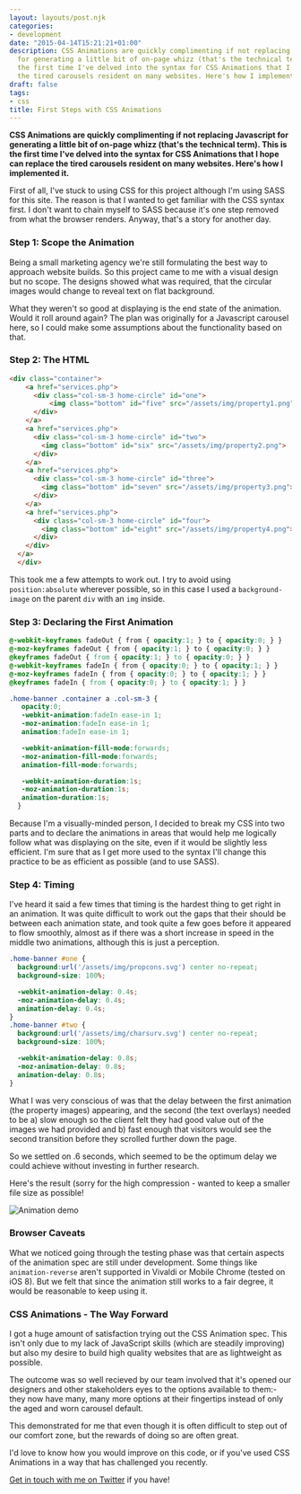 ```yaml
---
layout: layouts/post.njk
categories:
- development
date: "2015-04-14T15:21:21+01:00"
description: CSS Animations are quickly complimenting if not replacing Javascript
  for generating a little bit of on-page whizz (that's the technical term). This is
  the first time I've delved into the syntax for CSS Animations that I hope can replace
  the tired carousels resident on many websites. Here's how I implemented it.
draft: false
tags:
- css
title: First Steps with CSS Animations
---
```


**CSS Animations are quickly complimenting if not replacing Javascript for generating a little bit of on-page whizz (that's the technical term). This is the first time I've delved into the syntax for CSS Animations that I hope can replace the tired carousels resident on many websites. Here's how I implemented it.**

First of all, I've stuck to using CSS for this project although I'm using SASS for this site. The reason is that I wanted to get familiar with the CSS syntax first. I don't want to chain myself to SASS because it's one step removed from what the browser renders. Anyway, that's a story for another day.

### Step 1: Scope the Animation

Being a small marketing agency we're still formulating the best way to approach website builds. So this project came to me with a visual design but no scope. The designs showed what was required, that the circular images would change to reveal text on flat background.

What they weren't so good at displaying is the end state of the animation. Would it roll around again? The plan was originally for a Javascript carousel here, so I could make some assumptions about the functionality based on that.

### Step 2: The HTML

```html
<div class="container">
    <a href="services.php">
      <div class="col-sm-3 home-circle" id="one">
          <img class="bottom" id="five" src="/assets/img/property1.png">
      </div>
    </a>
    <a href="services.php">
      <div class="col-sm-3 home-circle" id="two">
        <img class="bottom" id="six" src="/assets/img/property2.png">
      </div>
    </a>
    <a href="services.php">
      <div class="col-sm-3 home-circle" id="three">
        <img class="bottom" id="seven" src="/assets/img/property3.png">
      </div>
    </a>
    <a href="services.php">
      <div class="col-sm-3 home-circle" id="four">
        <img class="bottom" id="eight" src="/assets/img/property4.png">
      </div>
    </div>
  </a>
  </div>
```

This took me a few attempts to work out. I try to avoid using `position:absolute` wherever possible, so in this case I used a `background-image` on the parent `div` with an `img` inside.

### Step 3: Declaring the First Animation

```css
@-webkit-keyframes fadeOut { from { opacity:1; } to { opacity:0; } }
@-moz-keyframes fadeOut { from { opacity:1; } to { opacity:0; } }
@keyframes fadeOut { from { opacity:1; } to { opacity:0; } }
@-webkit-keyframes fadeIn { from { opacity:0; } to { opacity:1; } }
@-moz-keyframes fadeIn { from { opacity:0; } to { opacity:1; } }
@keyframes fadeIn { from { opacity:0; } to { opacity:1; } }

.home-banner .container a .col-sm-3 {
   opacity:0;
   -webkit-animation:fadeIn ease-in 1;
   -moz-animation:fadeIn ease-in 1;
   animation:fadeIn ease-in 1;

   -webkit-animation-fill-mode:forwards;
   -moz-animation-fill-mode:forwards;
   animation-fill-mode:forwards;

   -webkit-animation-duration:1s;
   -moz-animation-duration:1s;
   animation-duration:1s;
  }
```

Because I'm a visually-minded person, I decided to break my CSS into two parts and to declare the animations in areas that would help me logically follow what was displaying on the site, even if it would be slightly less efficient. I'm sure that as I get more used to the syntax I'll change this practice to be as efficient as possible (and to use SASS).

### Step 4: Timing

I've heard it said a few times that timing is the hardest thing to get right in an animation. It was quite difficult to work out the gaps that their should be between each animation state, and took quite a few goes before it appeared to flow smoothly, almost as if there was a short increase in speed in the middle two animations, although this is just a perception.

```css
.home-banner #one {
  background:url('/assets/img/propcons.svg') center no-repeat;
  background-size: 100%;

  -webkit-animation-delay: 0.4s;
  -moz-animation-delay: 0.4s;
  animation-delay: 0.4s;
}
.home-banner #two {
  background:url('/assets/img/charsurv.svg') center no-repeat;
  background-size: 100%;

  -webkit-animation-delay: 0.8s;
  -moz-animation-delay: 0.8s;
  animation-delay: 0.8s;
}
```


What I was very conscious of was that the delay between the first animation (the property images) appearing, and the second (the text overlays) needed to be a) slow enough so the client felt they had good value out of the images we had provided and b) fast enough that visitors would see the second transition before they scrolled further down the page.

So we settled on .6 seconds, which seemed to be the optimum delay we could achieve without investing in further research.

Here's the result (sorry for the high compression - wanted to keep a smaller file size as possible!

![Animation demo](/resources/wdb.gif)

### Browser Caveats

What we noticed going through the testing phase was that certain aspects of the animation spec are still under development. Some things like `animation-reverse` aren't supported in Vivaldi or Mobile Chrome (tested on iOS 8). But we felt that since the animation still works to a fair degree, it would be reasonable to keep using it.

### CSS Animations - The Way Forward

I got a huge amount of satisfaction trying out the CSS Animation spec. This isn't only due to my lack of JavaScript skills (which are steadily improving) but also my desire to build high quality websites that are as lightweight as possible.

The outcome was so well recieved by our team involved that it's opened our designers and other stakeholders eyes to the options available to them:- they now have many, many more options at their fingertips instead of only the aged and worn carousel default.

This demonstrated for me that even though it is often difficult to step out of our comfort zone, but the rewards of doing so are often great.

I'd love to know how you would improve on this code, or if you've used CSS Animations in a way that has challenged you recently.

[Get in touch with me on Twitter](https://twitter.com/muzzlehatch_ "Benjamin Read on Twitter") if you have!
